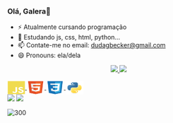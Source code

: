 ### Olá, Galera👋

- ⚡  Atualmente cursando programação 
- 🌱  Estudando js, css, html, python...
- 📫  Contate-me no email: dudagbecker@gmail.com
- 😄 Pronouns: ela/dela

<div align="center">
  <a href="https://github.com/Maria-Gregorio">
  <img height="150em" src="https://github-readme-stats.vercel.app/api?username=Maria-Gregorio&show_icons=true&theme=dracula&include_all_commits=true&count_private=true"/>
  <img height="150em" src="https://github-readme-stats.vercel.app/api/top-langs/?username=Maria-Gregorio&layout=compact&langs_count=7&theme=dracula"/>
</div>

  <div>
<div style="display: inline_block"><br>
  <img align="center" alt="Duda-Js" height="30" width="40" src="https://raw.githubusercontent.com/devicons/devicon/master/icons/javascript/javascript-plain.svg">
   <img align="center" alt="Duda-HTML" height="30" width="40" src="https://raw.githubusercontent.com/devicons/devicon/master/icons/html5/html5-original.svg">
  <img align="center" alt="Duda-CSS" height="30" width="40" src="https://raw.githubusercontent.com/devicons/devicon/master/icons/css3/css3-original.svg">
  <img align="center" alt="Duda-Python" height="30" width="40" src="https://raw.githubusercontent.com/devicons/devicon/master/icons/python/python-original.svg">
  </div>
  
 <div>
   <a href = "mailto:dudagbecker@gmail.com"><img src="https://img.shields.io/badge/-Gmail-%23333?style=for-the-badge&logo=gmail&logoColor=white" target="_blank"></a>
  <a href="https://www.linkedin.com/in/maria-eduarda-gregorio-nascimento-258692220" target="_blank"><img src="https://img.shields.io/badge/-LinkedIn-%230077B5?style=for-the-badge&logo=linkedin&logoColor=white" target="_blank"></a> 
  </div>
  
  
![300](https://user-images.githubusercontent.com/102828684/178590977-5a0eb16f-b537-4c37-aeb7-97812a863582.gif)
